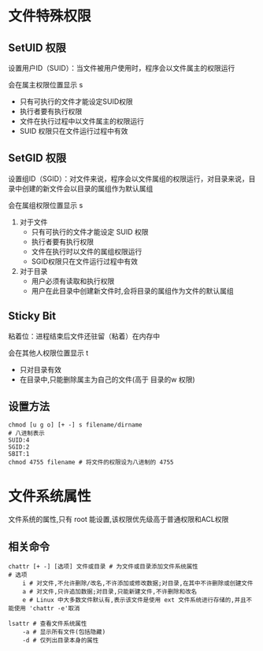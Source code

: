 # 文件特殊权限

## SetUID 权限

设置用户ID（SUID）：当文件被用户使用时，程序会以文件属主的权限运行

会在属主权限位置显示 s

*   只有可执行的文件才能设定SUID权限
*   执行者要有执行权限
*   文件在执行过程中以文件属主的权限运行
*   SUID 权限只在文件运行过程中有效

## SetGID 权限

设置组ID（SGID）：对文件来说，程序会以文件属组的权限运行，对目录来说，目录中创建的新文件会以目录的属组作为默认属组

会在属组权限位置显示 s

1.  对于文件
    *   只有可执行的文件才能设定 SUID 权限
    *   执行者要有执行权限
    *   文件在执行时以文件的属组权限运行
    *   SGID权限只在文件运行过程中有效
2.  对于目录
    *   用户必须有读取和执行权限
    *   用户在此目录中创建新文件时,会将目录的属组作为文件的默认属组

## Sticky Bit

粘着位：进程结束后文件还驻留（粘着）在内存中

会在其他人权限位置显示 t

*   只对目录有效
*   在目录中,只能删除属主为自己的文件(高于 目录的w 权限)

## 设置方法

```shell
chmod [u g o] [+ -] s filename/dirname
# 八进制表示
SUID:4
SGID:2
SBIT:1
chmod 4755 filename # 将文件的权限设为八进制的 4755
```

# 文件系统属性

文件系统的属性,只有 root 能设置,该权限优先级高于普通权限和ACL权限

## 相关命令

```shell
chattr [+ -] [选项] 文件或目录 # 为文件或目录添加文件系统属性
# 选项
	i # 对文件,不允许删除/改名,不许添加或修改数据;对目录,在其中不许删除或创建文件
	a # 对文件,只许追加数据;对目录,只能新建文件,不许删除和改名
	e # Linux 中大多数文件默认有,表示该文件是使用 ext 文件系统进行存储的,并且不能使用 'chattr -e'取消

lsattr # 查看文件系统属性
	-a # 显示所有文件(包括隐藏)
	-d # 仅列出目录本身的属性
```

